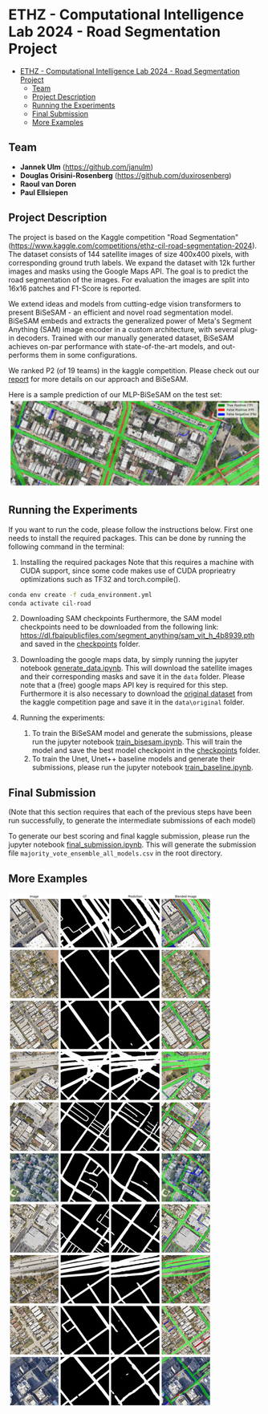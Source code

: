 # ETHZ - Computational Intelligence Lab 2024 - Road Segmentation Project




- [ETHZ - Computational Intelligence Lab 2024 - Road Segmentation Project](#ethz---computational-intelligence-lab-2024---road-segmentation-project)
  - [Team](#team)
  - [Project Description](#project-description)
  - [Running the Experiments](#running-the-experiments)
  - [Final Submission](#final-submission)
  - [More Examples](#more-examples)
## Team 
-  **Jannek Ulm** (https://github.com/janulm)
-  **Douglas Orisini-Rosenberg** (https://github.com/duxirosenberg)
- **Raoul van Doren** 
- **Paul Ellsiepen**

## Project Description

The project is based on the Kaggle competition "Road Segmentation" (https://www.kaggle.com/competitions/ethz-cil-road-segmentation-2024). The dataset consists of 144 satellite images of size 400x400 pixels, with corresponding ground truth labels. We expand the dataset with 12k further images and masks using the Google Maps API. The goal is to predict the road segmentation of the images. For evaluation the images are split into 16x16 patches and F1-Score is reported. 

We extend ideas and models from cutting-edge vision transformers to present BiSeSAM - an efficient and novel road segmentation model. BiSeSAM embeds and extracts the generalized power of Meta's Segment Anything (SAM) image encoder in a custom architecture, with several plug-in decoders. Trained with our manually generated dataset, BiSeSAM achieves on-par performance with state-of-the-art models, and out-performs them in some configurations. 

We ranked P2 (of 19 teams) in the kaggle competition. Please check out our [report](BiSeSAM.pdf) for more details on our approach and BiSeSAM.

Here is a sample prediction of our MLP-BiSeSAM on the test set:
![sample_prediction](qualitative_example.png)

## Running the Experiments 

If you want to run the code, please follow the instructions below. First one needs to install the required packages. This can be done by running the following command in the terminal:

1.  Installing the required packages
Note that this requires a machine with CUDA support, since some code makes use of CUDA proprieatry optimizations such as TF32 and torch.compile(). 

```bash
conda env create -f cuda_environment.yml
conda activate cil-road
```

2. Downloading SAM checkpoints
Furthermore, the SAM model checkpoints need to be downloaded from the following link: https://dl.fbaipublicfiles.com/segment_anything/sam_vit_h_4b8939.pth and saved in the [checkpoints](custom_segment_anything/model_checkpoints) folder.

3. Downloading the google maps data, by simply running the jupyter notebook [generate_data.ipynb](data/generate_data.ipynb). This will download the satellite images and their corresponding masks and save it in the `data` folder. Please note that a (free) google maps API key is required for this step. Furthermore it is also necessary to download the [original dataset](https://www.kaggle.com/competitions/ethz-cil-road-segmentation-2024/data) from the kaggle competition page and save it in the `data\original` folder.

4. Running the experiments:
   1. To train the BiSeSAM model and generate the submissions, please run the jupyter notebook [train_bisesam.ipynb](train_bisesam.ipynb). This will train the model and save the best model checkpoint in the [checkpoints](custom_segment_anything/model_checkpoints/finetuned/) folder.    
   2. To train the Unet, Unet++ baseline models and generate their submissions, please run the jupyter notebook [train_baseline.ipynb](train_baseline.ipynb).


## Final Submission

(Note that this section requires that each of the previous steps have been run successfully, to generate the intermediate submissions of each model)

To generate our best scoring and final kaggle submission, please run the jupyter notebook [final_submission.ipynb](final_submission.ipynb). This will generate the submission file `majority_vote_ensemble_all_models.csv` in the root directory.

## More Examples

![few_samples](few_examples_image_mask.png)




